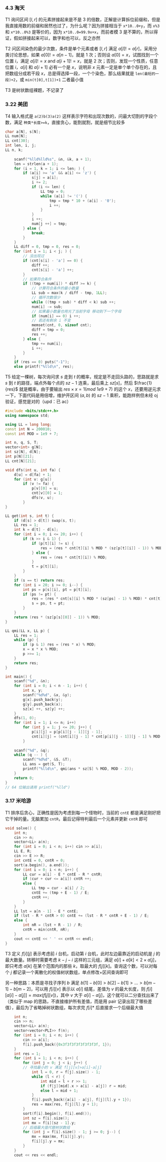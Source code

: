 ### 4.3 淘天
T1 询问区间 $[l,r]$ 的元素拼接起来是不是 $3$ 的倍数，正解是计算拆位前缀和，但是我直接用数的前缀和居然也过了，为什么呢？因为拼接相当于 `x*10..0+y`，而 `x%3` 和 `x*10..0%3` 是等价的，因为 `x*10..0=99.9x+x`，而前者模 $3$ 是不算的，所以得证，假如拼接起来可以，数字和也可以，反之亦然

T2 问区间染色的最少次数，条件是单个元素或者 $[l,r]$ 满足 $a[l]!=a[r]$，采用分类讨论思想，如果 $a[0]!=a[n-1]$，就是 $1$ 次；否则设 $a[0]=x$，试图找到一个位置 $i$，满足 $a[i]!=x$ and $a[i+1]!=x$，就是 $2$ 次；否则，发现一个性质，任意位置 $i$，$a[i]$ 和 $a[i+1]$ 必有一个是 $x$，说明非 $x$ 元素一定是单个单个存在的，且把数组分成若干段 $x$，总是得选择一段，一个个染色，那么结果就是 `len(最短的一段)+2`，或 `min(t[0],t[1])+1` 二者最小值

T3 是树状数组裸题，不记录了

### 3.22 美团
T4 输入格式是 `a(2)b(3)a(2)` 这样表示字符和出现次数的，问最大切割的字段个数，满足 `种类*长度>=k`，直接贪心，能割就割，就是细节比较多

```cpp
char a[N], s[N];
LL num[N];
LL cnt[30];
int len, i, j;
LL n, k;
    
    scanf("%lld%lld%s", &n, &k, a + 1);
    len = strlen(a + 1);
    for (i = 1, k = 1; i <= len; ) {
        if (a[i] >= 'a' && a[i] <= 'z') {
            s[j] = a[i];
            i += 2;
            if (i <= len) {
                LL tmp = 0;
                while (a[i] != '(') {
                    tmp = tmp * 10 + (a[i] - '0');
                    i ++;
                }
            }
            i ++;
            num[j ++] = tmp;
        } else {
            break;
        }
    }
    LL diff = 0, tmp = 0, res = 0;
    for (int i = 1; i < j; ) {
        // 没出现过
        if (cnt[s[i] - 'a'] == 0) {
            diff ++;
            cnt[s[i] - 'a'] ++;
        } 
        // 如果符合条件
        if ((tmp + num[i]) * diff >= k) {
            // 计算符合条件的最小数量
            LL sub = max(k / diff - tmp, 1LL);
            // 循环次数很少
            while ((tmp + sub) * diff < k) sub ++;
            num[i] -= sub;
            // 如果最小数量也用光了当前字母 移动到下一个字母
            if (num[i] == 0) i ++;
            // 若还有剩余 i 不变
            memset(cnt, 0, sizeof cnt);
            diff = tmp = 0;
            res ++;            
        } else {
            tmp += num[i];
            i ++;
        }
    }
    if (res == 0) puts("-1");
    else printf("%lld\n", res);
```

T5 给定一棵树，每次询问求 $s$ 走到 $t$ 的概率，规定是不走回头路的，思路就是求 $s$ 到 $t$ 的路径，端点外每个点的 $sz-1$ 连乘，最后乘上 $sz[s]$，然后 $\frac{1}{res}$ 就是概率，由于要输出 $res \times x=1(mod\ 1e9+7)$ 的这个 $x$，还要用逆元求一下，下面代码是用倍增，维护开区间 $(a,b)$ 的 $sz-1$ 乘积，能跑样例但未经 oj 验证，感觉是对的（upd：已 ac）

```cpp
#include <bits/stdc++.h>
using namespace std;

using LL = long long;
const int N = 200010;
const int MOD = 1e9 + 7;

int n, q, S, T;
vector<int> g[N];
int sz[N], d[N];
int p[N][21];
LL cnt[N][21];

void dfs(int u, int fa) {
    d[u] = d[fa] + 1;
    for (int v: g[u]) 
        if (v != fa) {
            p[v][0] = u;
            cnt[v][0] = 1;
            dfs(v, u);
        }
}

LL get(int s, int t) {
    if (d[s] > d[t]) swap(s, t);
    LL res = 1;
    int k = d[t] - d[s];
    for (int i = 0; i <= 20; i++) {
        if (k >> i & 1) {
            if (p[t][i] != s) {
                res = (res * cnt[t][i] % MOD * (sz[p[t][i]] - 1)) % MOD;
            } else {
                res = (res * cnt[t][i]) % MOD;
            }
            t = p[t][i];
        }
    }
    if (s == t) return res;
    for (int i = 20; i >= 0; i--) {
        int ps = p[s][i], pt = p[t][i];
        if (ps != pt) {
            res = (res * cnt[s][i] % MOD * (sz[ps] - 1) % MOD) * cnt[t][i] % MOD * (sz[pt] - 1) % MOD;
            s = ps, t = pt;
        }
    }
    return (res * (sz[p[s][0]] - 1)) % MOD;
}

LL qmi(LL x, LL p) {
    LL res = 1;
    while (p) {
        if (p & 1) res = (res * x) % MOD;
        x = x * x % MOD;
        p >>= 1;
    }
    return res;
}

int main() {
    scanf("%d", &n);
    for (int i = 0; i < n - 1; i++) {
        int x, y;
        scanf("%d%d", &x, &y);
        g[x].push_back(y);
        g[y].push_back(x);
        sz[x] ++, sz[y] ++;
    }
    dfs(1, 0);
    for (int i = 1; i <= n; i++)
        for (int j = 1; j <= 20; j++) {
            p[i][j] = p[p[i][j - 1]][j - 1];
            cnt[i][j] = (cnt[i][j - 1] * cnt[p[i][j - 1]][j - 1] % MOD * (sz[p[i][j - 1]] - 1)) % MOD;
        }
    
    scanf("%d", &q);
    while (q -- ) {
        scanf("%d%d", &S, &T);
        LL ans = get(S, T);
        printf("%lld\n", qmi(ans * sz[S] % MOD, MOD - 2));
    }
    return 0;
}
// 64 位输出请用 printf("%lld")
```

### 3.17 米哈游

T1 排序后贪心，正确性是因为考虑到每一个怪物时，当前的 `cntE` 都是满足刚好把它干掉的量。无脑累加 `cntR`，最后记得特判最后一个元素并更新 `cntR` 即可

```cpp
void solve() {
    int n;
    cin >> n;
    vector<LL> a(n);
    for (int i = 0; i < n; i++) cin >> a[i];
    LL E, R;
    cin >> E >> R;
    int cntE = 0, cntR = 0;
    sort(a.begin(), a.end());
    for (int i = 0; i < n; i++) {
        LL cur = a[i] - E * cntE - R * cntR;
        if (cur + cur <= a[i]) cntR ++;
        else {
            LL tmp = cur - a[i] / 2;
            cntE += (tmp + E - 1) / E;
            cntR ++;
        }
    }
    LL lst = a[n - 1] - E * cntE;
    if (lst - R * cntR > 0) cntE += (lst - R * cntR + E - 1) / E;
    else {
        int nR = (lst + R - 1) / R;
        cntR = min(cntR, nR);
    }
    cout << cntE << ' ' << cntR << endl;
}
```

T3 定义 $f[i][j]$ 表示考虑前 $i$ 台机，启动第 $i$ 台机，此时左边最靠近的启动机是 $j$ 的最大数量。转移时需要考虑 $k-j-i$ 这样的三元组，满足 $a[i]+a[k]<2\times a[j]$，即只考虑 $a[k]$ 在某个范围内的那些 $k$，取最大的 $f[j][k]$。查询这个数，可以对每个 $j$ 都记录一个离散化的权值树状数组，单点修改+区间查询即可

另一种思路：本质是寻找子序列 $b$ 满足 $b[1]-b[0]>b[2]-b[1]>...>b[m-1]-b[m-2]$，可以用 $f[i][v]$ 表示以 $a[i]$ 结尾，差值为 $v$ 的最大长度，则 $f[i][a[i]-a[j]]=max(f[j][v])$，其中 $v$ 大于 $a[i]-a[j]$，这个就可以二分查找出来了（类似于 map 的思路，不直接维护所有差值，而是用 pair 记录出现了哪些差值），最后为了省略掉树状数组，每次求完 $f[i]*$ 后直接求一个后缀最大值

```cpp
    int n;
    cin >> n;
    vector<LL> a(n);
    vector<vector<PLI>> f(n);
    for (int i = 0; i < n; i++) {
        cin >> a[i];
        f[i].push_back({0x3f3f3f3f3f3f3f3f, 1});
    }
    int res = 1;
    for (int i = 1; i < n; i++) {
        for (int j = 0; j < i; j++) {
        // 寻找最小的 v 满足 f[j][v]>a[i]-a[j]
            int l = 0, r = f[j].size() - 1;
            while (l < r) {
                int mid = l + r >> 1;
                if (f[j][mid].x > a[i] - a[j]) r = mid;
                else l = mid + 1;
            }
            f[i].push_back({a[i] - a[j], f[j][l].y + 1});
            res = max(res, f[j][l].y + 1);
        }
        sort(f[i].begin(), f[i].end());
        int sz = f[i].size();
        int mx = f[i][sz - 1].y;
        // 后缀最大值代替树状数组
        for (int j = f[i].size() - 1; j >= 0; j--) {
            mx = max(mx, f[i][j].y);
            f[i][j].y = mx;
        }
    }
    cout << res << endl;
```